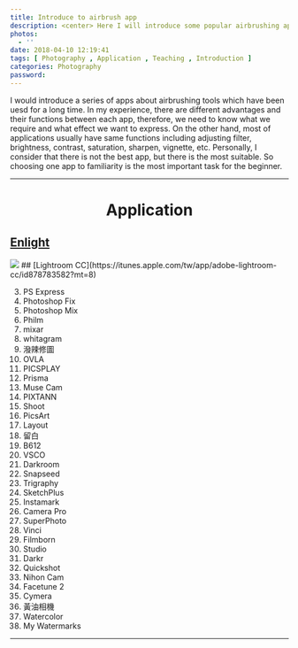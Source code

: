 ```yaml
---
title: Introduce to airbrush app
description: <center> Here I will introduce some popular airbrushing apps.  </center>
photos:
  - ''
date: 2018-04-10 12:19:41
tags: [ Photography , Application , Teaching , Introduction ]
categories: Photography
password:
---
```

I would introduce a series of apps about airbrushing tools which have been uesd for a long time.
In my experience, there are different advantages and their functions between each app, therefore, we need to know what we require and what effect we want to express.
On the other hand, most of applications usually have same functions including adjusting filter, brightness, contrast, saturation, sharpen, vignette, etc. Personally, I consider that there is not the best app, but there is the most suitable. So choosing one app to familiarity is the most important task for the beginner.

---
# <center>Application</center>

##  [Enlight](https://itunes.apple.com/tw/app/enlight/id930026670?mt=8)
<img src="https://9to5toys.files.wordpress.com/2015/10/enlight-free-sale-02.png"/>
## [Lightroom CC](https://itunes.apple.com/tw/app/adobe-lightroom-cc/id878783582?mt=8)

3. PS Express
4. Photoshop Fix
5. Photoshop Mix
6. Philm
7. mixar
8. whitagram
9. 潑辣修圖
10. OVLA
11. PICSPLAY
12. Prisma
13. Muse Cam
14. PIXTANN
15. Shoot
16. PicsArt
17. Layout
18. 留白
19. B612
20. VSCO
21. Darkroom
22. Snapseed
23. Trigraphy
24. SketchPlus
25. Instamark
26. Camera Pro
27. SuperPhoto
28. Vinci
29. Filmborn
30. Studio
31. Darkr
32. Quickshot
33. Nihon Cam
34. Facetune 2
35. Cymera
36. 黃油相機
37. Watercolor
38. My Watermarks

---
